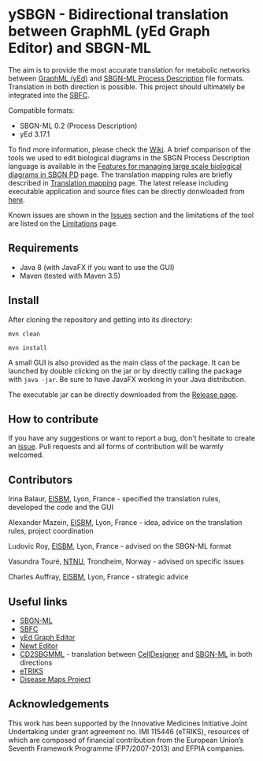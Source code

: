 # ySBGN - Bidirectional translation between GraphML (yEd Graph Editor) and SBGN-ML

The aim is to provide the most accurate translation for metabolic networks between [GraphML (yEd)](https://www.yworks.com/products/yed) and [SBGN-ML Process Description](https://sbgn.github.io/sbgn/) file formats. Translation in both direction is possible. This project should ultimately be integrated into the [SBFC](https://www.ebi.ac.uk/biomodels/tools/converters/).

Compatible formats:
 - SBGN-ML 0.2 (Process Description)
 - yEd 3.17.1

To find more information, please check the [Wiki](https://github.com/sbgn/ySBGN/wiki). A brief comparison of the tools we used to edit biological diagrams in the SBGN Process Description language is available in the [Features for managing large scale biological diagrams in SBGN PD](https://github.com/sbgn/ySBGN/wiki/Features-editor) page. The translation mapping rules are briefly described in [Translation mapping](https://github.com/sbgn/ySBGN/wiki/Translation-mapping) page. The latest release including executable application and source files can be directly donwloaded from [here](https://github.com/sbgn/ySBGN/releases).

Known issues are shown in the [Issues](https://github.com/sbgn/ySBGN/issues) section and the limitations of the tool are listed on the [Limitations](https://github.com/sbgn/ySBGN/wiki/Limitations) page.

## Requirements

 - Java 8 (with JavaFX if you want to use the GUI)
 - Maven (tested with Maven 3.5)

## Install

After cloning the repository and getting into its directory:

`mvn clean`

`mvn install`

A small GUI is also provided as the main class of the package. It can be launched by double clicking on the jar or by directly calling the package with `java -jar`. Be sure to have JavaFX working in your Java distribution.

The executable jar can be directly downloaded from the [Release page](https://github.com/sbgn/ySBGN/releases).

## How to contribute

If you have any suggestions or want to report a bug, don't hesitate to create an [issue](https://github.com/sbgn/ySBGN/issues). Pull requests and all forms of contribution will be warmly welcomed.

## Contributors

Irina Balaur, [EISBM](http://www.eisbm.org/), Lyon, France - specified the translation rules, developed the code and the GUI

Alexander Mazein, [EISBM](http://www.eisbm.org/), Lyon, France - idea, advice on the translation rules, project coordination

Ludovic Roy, [EISBM](http://www.eisbm.org/), Lyon, France - advised on the SBGN-ML format  

Vasundra Touré, [NTNU](https://www.ntnu.edu/about), Trondheim, Norway - advised on specific issues  

Charles Auffray, [EISBM](http://www.eisbm.org/), Lyon, France - strategic advice  

## Useful links

 - [SBGN-ML](https://github.com/sbgn/sbgn/wiki/SBGN_ML)
 - [SBFC](http://sbfc.sourceforge.net/mediawiki/index.php/Main_Page)
 - [yEd Graph Editor](https://www.yworks.com/products/yed)
 - [Newt Editor](http://web.newteditor.org/#)
 - [CD2SBGMML](https://github.com/royludo/cd2sbgnml) - translation between [CellDesigner](http://www.celldesigner.org/) and [SBGN-ML](https://github.com/sbgn/sbgn/wiki/SBGN_ML) in both directions
 - [eTRIKS](https://www.etriks.org/) 
 - [Disease Maps Project](http://disease-maps.org/) 

## Acknowledgements

This work has been supported by the Innovative Medicines Initiative Joint Undertaking under grant agreement no. IMI 115446 (eTRIKS), resources of which are composed of financial contribution from the European Union’s Seventh Framework Programme (FP7/2007-2013) and EFPIA companies.


